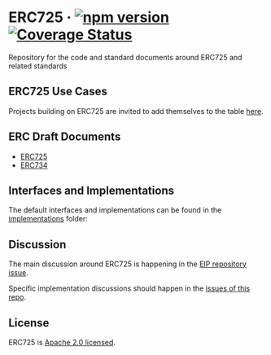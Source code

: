 # ERC725 &middot; [![npm version](https://img.shields.io/npm/v/@erc725/smart-contracts.svg?style=flat)](https://www.npmjs.com/package/@erc725/smart-contracts) [![Coverage Status](https://coveralls.io/repos/github/ERC725Alliance/ERC725/badge.svg?branch=develop)](https://coveralls.io/github/ERC725Alliance/ERC725?branch=develop)

Repository for the code and standard documents around ERC725 and related standards

## ERC725 Use Cases

Projects building on ERC725 are invited to add themselves to the table [here](https://github.com/ERC725Alliance/ERC725/blob/master/docs/use-cases.md).

## ERC Draft Documents

- [ERC725](https://github.com/ERC725Alliance/ERC725/blob/master/docs/ERC-725.md)
- [ERC734](https://github.com/ERC725Alliance/ERC725/blob/master/docs/ERC-734.md)

## Interfaces and Implementations

The default interfaces and implementations can be found in the [implementations](https://github.com/ERC725Alliance/ERC725/tree/master/implementations) folder:

## Discussion

The main discussion around ERC725 is happening in the [EIP repository issue](https://github.com/ethereum/EIPs/issues/725).

Specific implementation discussions should happen in the [issues of this repo](https://github.com/ERC725Alliance/ERC725/issues).

## License

ERC725 is [Apache 2.0 licensed](./LICENSE).
